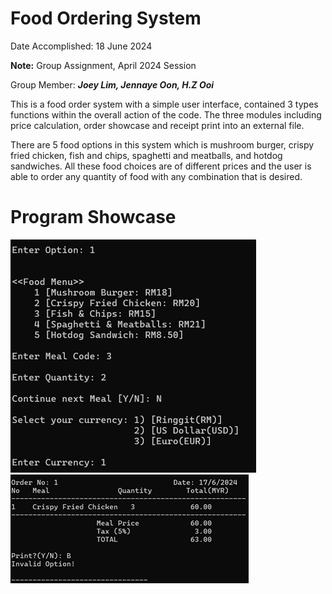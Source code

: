 # Food Ordering System
Date Accomplished: 18 June 2024

__Note:__ Group Assignment, April 2024 Session

Group Member: **_Joey Lim, Jennaye Oon, H.Z Ooi_**


This is a food order system with a simple user interface, contained 3 types functions within the overall action of the code. 
The three modules including price calculation, order showcase and receipt print into an external file.

There are 5 food options in this system which is mushroom burger, crispy fried chicken, fish and chips, spaghetti and meatballs, and hotdog sandwiches. All these food choices are of 
different prices and the user is able to order any quantity of food with any combination that is 
desired. 

# Program Showcase
![Overall Showcase](https://github.com/Wiik415/Food-Ordering-System/blob/main/cpp-version/image/Showcase.png)
![Receipt Showcase](https://github.com/Wiik415/Food-Ordering-System/blob/main/cpp-version/image/Receipt.png)
